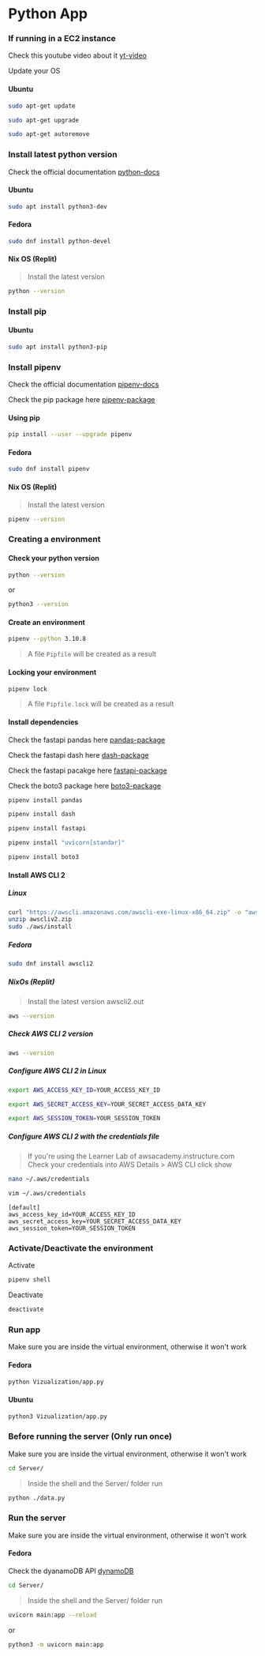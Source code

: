 # Python App

### If running in a EC2 instance

Check this youtube video about it [yt-video](https://www.youtube.com/watch?v=SgSnz7kW-Ko)

Update your OS

#### Ubuntu

```bash
sudo apt-get update
```

```bash
sudo apt-get upgrade
```

```bash
sudo apt-get autoremove
```

### Install latest python version

Check the official documentation [python-docs](https://www.python.org/downloads/)

#### Ubuntu

```bash
sudo apt install python3-dev
```

#### Fedora

```bash
sudo dnf install python-devel
```

#### Nix OS (Replit)

> Install the latest version
```bash
python --version
```

### Install pip

#### Ubuntu

```bash
sudo apt install python3-pip
```


### Install pipenv

Check the official documentation [pipenv-docs](https://pipenv.pypa.io/en/latest/)

Check the pip package here [pipenv-package](https://pypi.org/project/pipenv/)

#### Using pip

```bash
pip install --user --upgrade pipenv
```

#### Fedora

```bash
sudo dnf install pipenv
```

#### Nix OS (Replit)

> Install the latest version
```bash
pipenv --version
```

### Creating a environment

#### Check your python version

```bash
python --version
```

or

```bash
python3 --version
```

#### Create an environment

```bash
pipenv --python 3.10.8
```

> A file `Pipfile` will be created as a result

#### Locking your environment

```bash
pipenv lock
```

> A file `Pipfile.lock` will be created as a result

#### Install dependencies

Check the fastapi pandas here [pandas-package](https://pandas.pydata.org/docs/getting_started/index.html#getting-started)

Check the fastapi dash here [dash-package](https://dash.plotly.com/)

Check the fastapi pacakge here [fastapi-package](https://fastapi.tiangolo.com/tutorial/)

Check the boto3 package here [boto3-package](https://boto3.amazonaws.com/v1/documentation/api/latest/guide/quickstart.html)

```bash
pipenv install pandas
```

```bash
pipenv install dash
```

```bash
pipenv install fastapi
```

```bash
pipenv install "uvicorn[standar]"
```

```bash
pipenv install boto3
```

#### Install AWS CLI 2

##### Linux
```bash
curl "https://awscli.amazonaws.com/awscli-exe-linux-x86_64.zip" -o "awscliv2.zip"
unzip awscliv2.zip
sudo ./aws/install
```

##### Fedora
```bash
sudo dnf install awscli2
```

##### NixOs (Replit)
> Install the latest version awscli2.out
```bash
aws --version
```

##### Check AWS CLI 2 version

```bash
aws --version
```

##### Configure AWS CLI 2 in Linux

```bash
export AWS_ACCESS_KEY_ID=YOUR_ACCESS_KEY_ID
```

```bash
export AWS_SECRET_ACCESS_KEY=YOUR_SECRET_ACCESS_DATA_KEY
```

```bash
export AWS_SESSION_TOKEN=YOUR_SESSION_TOKEN
```

##### Configure AWS CLI 2 with the credentials file

> If you're using the Learner Lab of awsacademy.instructure.com
    Check your credentials into AWS Details > AWS CLI click show

```bash
nano ~/.aws/credentials
```
```bash
vim ~/.aws/credentials
```

```vim
[default]
aws_access_key_id=YOUR_ACCESS_KEY_ID
aws_secret_access_key=YOUR_SECRET_ACCESS_DATA_KEY
aws_session_token=YOUR_SESSION_TOKEN
```

### Activate/Deactivate the environment

Activate

```bash
pipenv shell
```

Deactivate

```bash
deactivate
```

### Run app

Make sure you are inside the virtual environment, otherwise it won't work

#### Fedora

```bash
python Vizualization/app.py
```

#### Ubuntu

```bash
python3 Vizualization/app.py
```
### Before running the server (Only run once)

Make sure you are inside the virtual environment, otherwise it won't work

```bash
cd Server/
```

> Inside the shell and the Server/ folder run
```bash
python ./data.py
```

### Run the server

Make sure you are inside the virtual environment, otherwise it won't work

#### Fedora

Check the dyanamoDB API [dynamoDB](https://boto3.amazonaws.com/v1/documentation/api/latest/reference/services/dynamodb.html#dynamodb)

```bash
cd Server/
```

> Inside the shell and the Server/ folder run

```bash
uvicorn main:app --reload
```

or

```bash
python3 -m uvicorn main:app
```